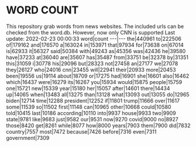 # WORD COUNT
This repository grab words from news websites. The included urls can be checked from the word.db.
However, now only CNN is supported
Last update: 2022-02-23 00:00:33
word|count
---|---
the|440961
to|222506
of|179162
and|176570
a|163024
in|153971
that|97934
for|73638
on|67014
is|62933
it|56327
said|50384
with|49243
as|45356
was|42436
he|39580
have|37233
at|36040
are|35607
has|35487
from|33751
be|32378
by|31351
this|31059
i|30778
his|29096
but|28323
not|27458
an|27177
we|27078
they|26127
who|24016
cnn|23455
will|22941
their|20933
more|20453
been|19556
us|19114
about|18709
or|17275
had|16901
she|16601
also|16462
which|16437
were|16279
its|16267
you|15934
would|15875
people|15759
one|15721
new|15339
year|15180
her|15057
after|14601
there|14434
up|14065
when|13483
all|13275
than|13128
what|13093
out|13055
do|12965
biden|12714
time|12288
president|12252
if|11801
trump|11666
over|11617
some|11539
so|11502
first|11148
can|10965
other|10668
could|10580
told|10415
last|10186
according|10110
into|9937
house|9933
two|9909
state|9781
like|9683
just|9582
our|9531
now|9270
covid|9000
no|8927
those|8420
get|8261
while|8077
how|8000
years|7903
them|7900
did|7832
country|7557
most|7472
because|7426
before|7316
even|7311
government|7309
